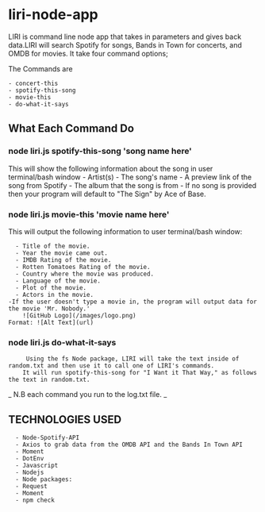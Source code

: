 # liri-node-app

 LIRI is command line node app that takes in parameters and gives back data.LIRI will search Spotify for songs, Bands in Town for concerts, and OMDB for movies. It take four command options;

The Commands are

    - concert-this
    - spotify-this-song
    - movie-this
    - do-what-it-says

## What Each Command Do

### node liri.js spotify-this-song 'song name here'

   This will show the following information about the song in user terminal/bash window
     - Artist(s)
     - The song's name
     - A preview link of the song from Spotify
     - The album that the song is from
     - If no song is provided then your program will default to "The Sign" by Ace of Base.

### node liri.js movie-this 'movie name here'
 
 This will output the following information to user terminal/bash window:
 
      - Title of the movie.
      - Year the movie came out.
      - IMDB Rating of the movie.
      - Rotten Tomatoes Rating of the movie.
      - Country where the movie was produced.
      - Language of the movie.
      - Plot of the movie.
      - Actors in the movie.
    -If the user doesn't type a movie in, the program will output data for the movie 'Mr. Nobody.'
        ![GitHub Logo](/images/logo.png)
    Format: ![Alt Text](url)

### node liri.js do-what-it-says

         Using the fs Node package, LIRI will take the text inside of random.txt and then use it to call one of LIRI's commands.
        It will run spotify-this-song for "I Want it That Way," as follows the text in random.txt.


_ N.B each command you run to the log.txt file. _

   ## TECHNOLOGIES USED

      - Node-Spotify-API
      - Axios to grab data from the OMDB API and the Bands In Town API
      - Moment
      - DotEnv
      - Javascript
      - Nodejs
      - Node packages:
      - Request
      - Moment
      - npm check



